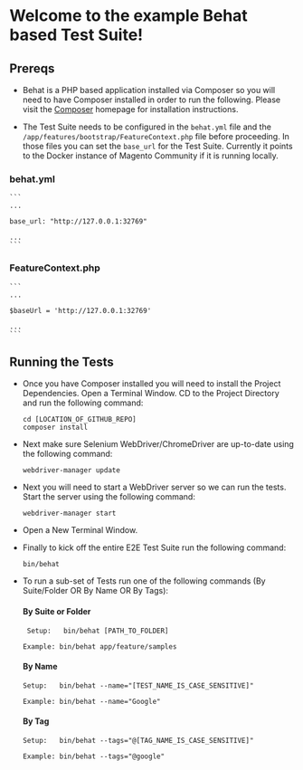 # Welcome to the example Behat based Test Suite!

## Prereqs
* Behat is a PHP based application installed via Composer so you will need to have Composer installed in order to run the following. Please visit the [Composer](https://getcomposer.org/) homepage for installation instructions.  

* The Test Suite needs to be configured in the `behat.yml` file and the `/app/features/bootstrap/FeatureContext.php` file before proceeding. In those files you can set the `base_url` for the Test Suite. Currently it points to the Docker instance of Magento Community if it is running locally.

### behat.yml
    ```
    ...
    
    base_url: "http://127.0.0.1:32769"
    
    ...
    ```


### FeatureContext.php
    ```
    ...
    
    $baseUrl = 'http://127.0.0.1:32769'
    
    ...
    ```



## Running the Tests
* Once you have Composer installed you will need to install the Project Dependencies. Open a Terminal Window. CD to the Project Directory and run the following command:
    ```
    cd [LOCATION_OF_GITHUB_REPO]
    composer install
    ```

* Next make sure Selenium WebDriver/ChromeDriver are up-to-date using the following command:
    ```
    webdriver-manager update
    ```

* Next you will need to start a WebDriver server so we can run the tests. Start the server using the following command:
    ```
    webdriver-manager start
    ```
    
* Open a New Terminal Window.

* Finally to kick off the entire E2E Test Suite run the following command:
    ```
    bin/behat
    ```

* To run a sub-set of Tests run one of the following commands (By Suite/Folder OR By Name OR By Tags):
    #### By Suite or Folder
    ```
     Setup:   bin/behat [PATH_TO_FOLDER]
     ```
     ```
     Example: bin/behat app/feature/samples
    ```
    
    #### By Name
    ```
    Setup:   bin/behat --name="[TEST_NAME_IS_CASE_SENSITIVE]"
    ```
    ```
    Example: bin/behat --name="Google"
    ```
    
    #### By Tag
    ```
    Setup:   bin/behat --tags="@[TAG_NAME_IS_CASE_SENSITIVE]"
    ```
    
    ```
    Example: bin/behat --tags="@google"
    ```